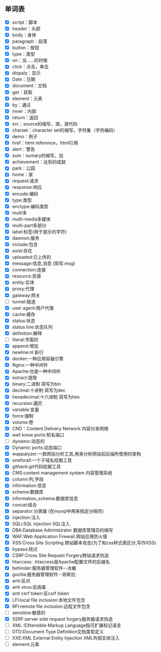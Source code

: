 ## 单词表

- [x] script：脚本
- [x] header：头部
- [x] body：身体
- [x] paragraph：段落
- [x] button：按钮
- [x] type：类型
- [x] on：当……的时候
- [x] click：点击，单击
- [x] dispaly：显示
- [x] Date：日期
- [x] document：文档
- [x] get：获取
- [x] element：元素
- [x] by：通过
- [x] inner：内部
- [x] return：返回
- [x] src：source的缩写，源，源代码
- [x] charset：character set的缩写，字符集（字符编码）
- [x] demo：例子
- [x] href：html reference，html引用
- [x] alert：警告
- [x] sum：sumary的缩写，加
- [x] achievement：达到的成就
- [x] park：公园
- [x] home：家
- [x] request:请求
- [x] response:响应
- [x] encode:编码
- [x] type:类型
- [x] enctype:编码类型
- [x] multi多
- [x] multi-media多媒体
- [x] multi-part多部分
- [x] label:标签(用于提示的字符)
- [x] daemon:服务
- [x] include:包含
- [x] exist:存在
- [x] uploaded:已上传的
- [x] message:信息,消息  (简写:msg)
- [x] connection:连接
- [x] resource:资源
- [x] entity:实体
- [x] proxy:代理
- [x] gateway:网关
- [ ] tunnel:隧道
- [x] user agent:用户代理
- [x] cache:缓存
- [x] status:状态
- [x] status line:状态队列
- [x] definition:解释
- [ ] literal:字面的
- [x] append:增加
- [x] newline:nl  新行
- [x] docker:一种应用容器引擎
- [x] Nginx:一种中间件
- [x] Apache:也是一种中间件
- [x] extract:提取
- [x] binary:二进制  简写为bin
- [x] decimal:十进制  简写为dec
- [x] hexadecimal:十六进制  简写为hex
- [x] recursion:遍历
- [x] variable:变量
- [x] force:强制
- [x] volume:卷
- [x] CND：Content Delivery Network 内容分发网络
- [x] well know ports:知名端口
- [ ] dynamic:动态的
- [x] Dynamic ports:动态端口
- [x] wappalyzer:一款网站分析工具,用来分析网站前后端所使用的架构
- [x] oneforall:一个子域名挖掘工具
- [x] githack:git代码挖掘工具
- [x] CMS:content management system 内容管理系统
- [x] column:列,字段
- [x] information:信息
- [x] schema:数据库
- [x] information_schema:数据库信息
- [x] concat:结合
- [x] separator:分离器  (在mysql中用来指定分隔符)
- [x] injection:注入
- [x] SQLi:SQL injection   SQL注入
- [x] DBA:Database Administrator     数据库管理员的缩写
- [x] WAF:Web Application Firewall    网站应用防火墙
- [x] XSS:Cross Site Scripting 跨站脚本攻击(为了和css样式表区分,写作XSS)
- [x] bypass:绕过
- [x] CSRF:Cross Site Request Forgery跨站请求伪造
- [x] htaccess:  .htaccess是Apache配置文件的后缀名
- [x] behinder:服务器管理软件--冰蝎
- [x] gozilla:服务器管理软件--哥斯拉
- [x] anti:反对
- [x] anti virus:反病毒
- [x] anti csrf token:反csrf token
- [x] LFI:local file inclusion:本地文件包含
- [x] RFI:remote file inclusion:远程文件包含
- [ ] sensitive:敏感的
- [x] SSRF:server side request forgery服务器请求伪造
- [ ] XML :EXtensible Markup Language指可扩展标记语言
- [ ] DTD:Document Type Definition文档类型定义
- [ ] XXE:XML External Entity Injection   XML外部实体注入
- [ ] element:元素
